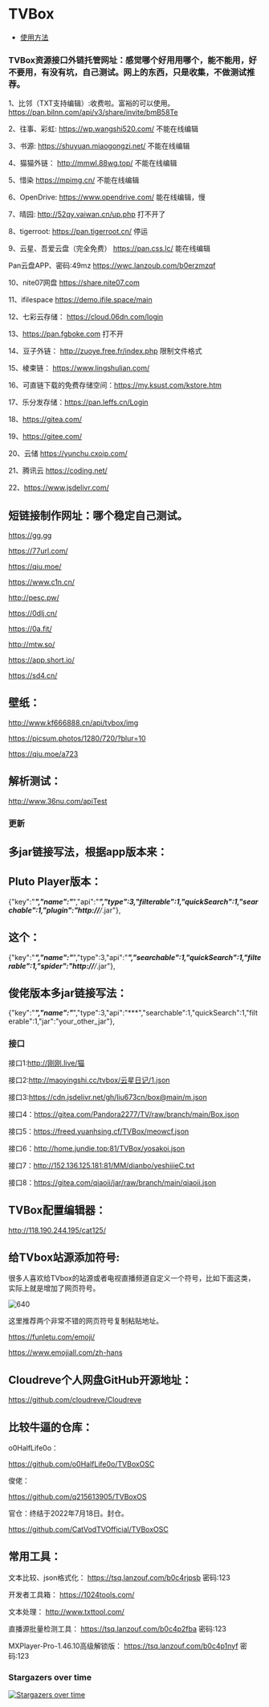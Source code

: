 

# TVBox

- [使用方法](./usage.md)

### TVBox资源接口外链托管网址：感觉哪个好用用哪个，能不能用，好不要用，有没有坑，自己测试。网上的东西，只是收集，不做测试推荐。

1、比邻（TXT支持编辑）:收费啦。富裕的可以使用。 https://pan.bilnn.com/api/v3/share/invite/bmB58Te

2、往事、彩虹: https://wp.wangshi520.com/   不能在线编辑

3、书源: https://shuyuan.miaogongzi.net/   不能在线编辑

4、猫猫外链： http://mmwl.88wg.top/  不能在线编辑

5、惜染 https://mpimg.cn/  不能在线编辑

6、OpenDrive: https://www.opendrive.com/   能在线编辑，慢

7、晴园: http://52qy.vaiwan.cn/up.php  打不开了

8、tigerroot: https://pan.tigerroot.cn/   停运

9、云星、吾爱云盘（完全免费） https://pan.css.lc/   能在线编辑

Pan云盘APP、密码:49mz https://wwc.lanzoub.com/b0erzmzqf

10、nite07网盘 https://share.nite07.com

11、ifilespace https://demo.ifile.space/main

12、七彩云存储：  https://cloud.06dn.com/login

13、https://pan.fgboke.com  打不开

14、豆子外链： http://zuoye.free.fr/index.php   限制文件格式

15、棱束链： https://www.lingshulian.com/

16、可直链下载的免费存储空间：https://my.ksust.com/kstore.htm

17、乐分发存储：https://pan.leffs.cn/Login

18、https://gitea.com/

19、https://gitee.com/

20、云储 https://yunchu.cxoip.com/

21、腾讯云 https://coding.net/

22、https://www.jsdelivr.com/

## 短链接制作网址：哪个稳定自己测试。

https://gg.gg

https://77url.com/

https://qiu.moe/

https://www.c1n.cn/

http://pesc.pw/

https://0dlj.cn/

https://0a.fit/

http://mtw.so/

https://app.short.io/

https://sd4.cn/ 

## 壁纸：

http://www.kf666888.cn/api/tvbox/img

https://picsum.photos/1280/720/?blur=10

https://qiu.moe/a723


## 解析测试：

http://www.36nu.com/apiTest

### 更新

## 多jar链接写法，根据app版本来：

## Pluto Player版本：

{"key":"***","name":"***","api":"***","type":3,"filterable":1,"quickSearch":1,"searchable":1,"plugin":"http://****/*.jar"},

## 这个：

{"key":"***","name":"***","type":3,"api":"***","searchable":1,"quickSearch":1,"filterable":1,"spider":"http://****/*.jar"},

## 俊佬版本多jar链接写法：

{"key":"***","name":"***","type":3,"api":"***","searchable":1,"quickSearch":1,"filterable":1,"jar":"your_other_jar"},



### 接口

接口1:http://刚刚.live/猫

接口2:http://maoyingshi.cc/tvbox/云星日记/1.json

接口3:https://cdn.jsdelivr.net/gh/liu673cn/box@main/m.json

接口4：https://gitea.com/Pandora2277/TV/raw/branch/main/Box.json

接口5：https://freed.yuanhsing.cf/TVBox/meowcf.json

接口6：http://home.jundie.top:81/TVBox/yosakoi.json

接口7：http://152.136.125.181:81/MM/dianbo/yeshijieC.txt

接口8：https://gitea.com/qiaoji/jar/raw/branch/main/qiaoji.json

## TVBox配置编辑器：

http://118.190.244.195/cat125/

## 给TVbox站源添加符号:

很多人喜欢给TVbox的站源或者电视直播频道自定义一个符号，比如下面这类，实际上就是增加了网页符号。


![640](https://user-images.githubusercontent.com/102397160/181132511-1bfac13d-88bb-42ce-8d1a-94e253c8379d.png)

这里推荐两个非常不错的网页符号复制粘贴地址。

https://funletu.com/emoji/

https://www.emojiall.com/zh-hans

## Cloudreve个人网盘GitHub开源地址：

https://github.com/cloudreve/Cloudreve

## 比较牛逼的仓库：

o0HalfLife0o：

https://github.com/o0HalfLife0o/TVBoxOSC

俊佬：

https://github.com/q215613905/TVBoxOS

官仓：终结于2022年7月18日。封仓。

https://github.com/CatVodTVOfficial/TVBoxOSC

## 常用工具：

文本比较、json格式化：
https://tsq.lanzouf.com/b0c4rjpsb
密码:123

开发者工具箱：
https://1024tools.com/

文本处理：
http://www.txttool.com/

直播源批量检测工具：
https://tsq.lanzouf.com/b0c4p2fba
密码:123

MXPlayer-Pro-1.46.10高级解锁版：
https://tsq.lanzouf.com/b0c4p1nyf
密码:123


### Stargazers over time

[![Stargazers over time](https://starchart.cc/xlc520/MaoTV.svg)](https://starchart.cc/xlc520/MaoTV)


